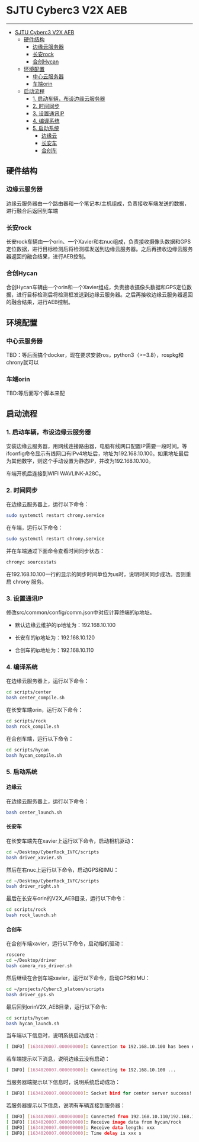 # SJTU Cyberc3 V2X AEB
***

- [SJTU Cyberc3 V2X AEB](#sjtu-cyberc3-v2x-aeb)
  - [硬件结构](#硬件结构)
    - [边缘云服务器](#边缘云服务器)
    - [长安rock](#长安rock)
    - [合创Hycan](#合创hycan)
  - [环境配置](#环境配置)
    - [中心云服务器](#中心云服务器)
    - [车端orin](#车端orin)
  - [启动流程](#启动流程)
    - [1. 启动车辆，布设边缘云服务器](#1-启动车辆布设边缘云服务器)
    - [2. 时间同步](#2-时间同步)
    - [3. 设置通讯IP](#3-设置通讯ip)
    - [4. 编译系统](#4-编译系统)
    - [5. 启动系统](#5-启动系统)
      - [边缘云](#边缘云)
      - [长安车](#长安车)
      - [合创车](#合创车)


## 硬件结构

### 边缘云服务器

边缘云服务器由一个路由器和一个笔记本/主机组成，负责接收车端发送的数据，进行融合后返回到车端

### 长安rock

长安rock车辆由一个orin、一个Xavier和右nuc组成，负责接收摄像头数据和GPS定位数据，进行目标检测后将检测框发送到边缘云服务器。之后再接收边缘云服务器返回的融合结果，进行AEB控制。

### 合创Hycan

合创Hycan车辆由一个orin和一个Xavier组成，负责接收摄像头数据和GPS定位数据，进行目标检测后将检测框发送到边缘云服务器。之后再接收边缘云服务器返回的融合结果，进行AEB控制。


## 环境配置
### 中心云服务器

TBD：等后面搞个docker，现在要求安装ros，python3（>=3.8），rospkg和chrony就可以

### 车端orin

TBD:等后面写个脚本来配

## 启动流程

### 1. 启动车辆，布设边缘云服务器

安装边缘云服务器，用网线连接路由器，电脑有线网口配置IP需要一段时间。等ifconfig命令显示有线网口有IPv4地址后，地址为192.168.10.100。如果地址最后为其他数字，则这个手动设置为静态IP，并改为192.168.10.100。

车端开机后连接到WIFI WAVLINK-A28C。

### 2. 时间同步
在边缘云服务器上，运行以下命令：
```bash
sudo systemctl restart chrony.service
```
在车端，运行以下命令：
```bash
sudo systemctl restart chrony.service
```
并在车端通过下面命令查看时间同步状态：
```bash
chronyc sourcestats             
```
在192.168.10.100一行的显示的同步时间单位为us时，说明时间同步成功。否则重启 chrony 服务。

### 3. 设置通讯IP

修改src/common/config/comm.json中对应计算终端的ip地址。

- 默认边缘云维护的ip地址为：192.168.10.100

- 长安车的ip地址为：192.168.10.120
 
- 合创车的ip地址为：192.168.10.110

### 4. 编译系统

在边缘云服务器上，运行以下命令：
```bash
cd scripts/center
bash center_compile.sh
```

在长安车端orin，运行以下命令：
```bash
cd scripts/rock
bash rock_compile.sh
```

在合创车端，运行以下命令：
```bash
cd scripts/hycan
bash hycan_compile.sh
```

### 5. 启动系统

#### 边缘云
在边缘云服务器上，运行以下命令：
```bash
bash center_launch.sh
```

#### 长安车
在长安车端先在xavier上运行以下命令，启动相机驱动：
```bash
cd ~/Desktop/CyberRock_IVFC/scripts
bash driver_xavier.sh
```

然后在右nuc上运行以下命令，启动GPS和IMU：
```bash
cd ~/Desktop/CyberRock_IVFC/scripts
bash driver_right.sh
```

最后在长安车orin的V2X_AEB目录，运行以下命令：
```bash
cd scripts/rock
bash rock_launch.sh
```


#### 合创车
在合创车端xavier，运行以下命令，启动相机驱动：
```bash
roscore
cd ~/Desktop/driver
bash camera_ros_driver.sh
```

然后继续在合创车端xavier，运行以下命令，启动GPS和IMU：
```bash
cd ~/projects/Cyberc3_platoon/scripts
bash driver_gps.sh
```

最后回到orinV2X_AEB目录，运行以下命令:
```bash
cd scripts/hycan
bash hycan_launch.sh
```
当车端以下信息时，说明系统启动成功：
```bash
[ INFO] [1634020007.000000000]: Connection to 192.168.10.100 has been established.
```
若车端提示以下消息，说明边缘云没有启动：
```bash
[ INFO] [1634020007.000000000]: Connecting to 192.168.10.100 ...
```

当服务器端提示以下信息时，说明系统启动成功：
```bash 
[ INFO] [1634020007.000000000]: Socket bind for center server success!
```

若服务器提示以下信息，说明有车辆连接到服务器：
```bash
[ INFO] [1634020007.000000000]: Connected from 192.168.10.110/192.168.10.120
[ INFO] [1634020007.000000000]: Receive image data from hycan/rock 
[ INFO] [1634020007.000000000]: Receive data length: xxx
[ INFO] [1634020007.000000000]: Time delay is xxx s
```


